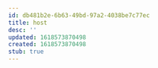 ```yaml
---
id: db481b2e-6b63-49bd-97a2-4038be7c77ec
title: host
desc: ''
updated: 1618573870498
created: 1618573870498
stub: true
---
```


